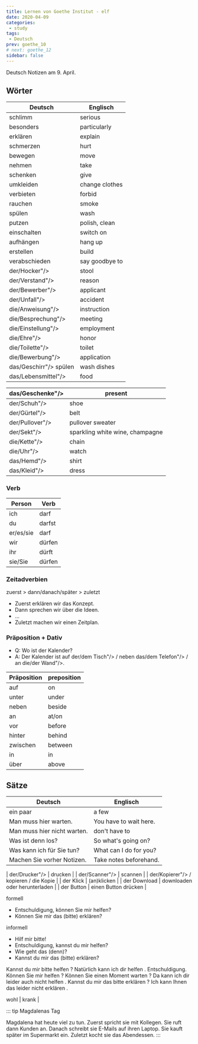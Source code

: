 ```yaml
---
title: Lernen von Goethe Institut - elf
date: 2020-04-09
categories:
 - study
tags:
 - Deutsch
prev: goethe_10
# next: goethe_12
sidebar: false
---
```


Deutsch Notizen am 9. April.

<!-- more -->

## Wörter

| Deutsch | Englisch |
| ------- | -------- |
| schlimm | serious |
| besonders | particularly |
| erklären | explain |
| schmerzen | hurt |
| bewegen | move |
| nehmen | take |
| schenken | give |
| umkleiden | change clothes |
| verbieten | forbid |
| rauchen | smoke |
| spülen | wash |
| putzen | polish, clean |
| einschalten | switch on |
| aufhängen | hang up |
| erstellen | build |
| verabschieden | say goodbye to |
| der/Hocker"/> | stool |
| der/Verstand"/> | reason |
| der/Bewerber"/> | applicant |
| der/Unfall"/> | accident |
| die/Anweisung"/> | instruction |
| die/Besprechung"/> | meeting |
| die/Einstellung"/> | employment |
| die/Ehre"/> | honor |
| die/Toilette"/> | toilet |
| die/Bewerbung"/> | application |
| das/Geschirr"/> spülen | wash dishes |
| das/Lebensmittel"/> | food |

| das/Geschenke"/> | present |
| --- | --- |
| der/Schuh"/> | shoe |
| der/Gürtel"/> | belt |
| der/Pullover"/> | pullover sweater |
| der/Sekt"/> | sparkling white wine, champagne |
| die/Kette"/> | chain |
| die/Uhr"/> | watch |
| das/Hemd"/> | shirt |
| das/Kleid"/> | dress |

### Verb

| Person | Verb |
| ------ | ---- |
| ich | darf |
| du | darfst |
| er/es/sie | darf |
| wir | dürfen |
| ihr | dürft |
| sie/Sie | dürfen |

### Zeitadverbien

zuerst > dann/danach/später > zuletzt

- Zuerst erklären wir das Konzept.
- Dann sprechen wir über die Ideen.
- ...
- Zuletzt machen wir einen Zeitplan.

### Präposition + Dativ

- Q: Wo ist der Kalender?
- A: Der Kalender ist auf der/dem Tisch"/> / neben das/dem Telefon"/> / an die/der Wand"/>.

| Präposition | preposition |
| ----------- | ----------- |
| auf | on |
| unter | under |
| neben | beside |
| an | at/on |
| vor | before |
| hinter | behind |
| zwischen | between |
| in | in |
| über | above |

## Sätze

| Deutsch | Englisch |
| ------- | -------- |
| ein paar | a few |
| Man muss hier warten. | You have to wait here. |
| Man muss hier nicht warten. | don't have to |
| Was ist denn los? | So what's going on? |
| Was kann ich für Sie tun? | What can I do for you? |
|  Machen Sie vorher Notizen. | Take notes beforehand. |


| der/Drucker"/> | drucken |
| der/Scanner"/> | scannen |
| der/Kopierer"/> / kopieren / die Kopie |
| der Klick | (an)klicken |
| der Download | downloaden oder herunterladen |
| der Button | einen Button drücken |

formell

- Entschuldigung, können Sie mir helfen?
- Können Sie mir das (bitte) erklären?

informell

- Hilf mir bitte!
- Entschuldigung, kannst du mir helfen?
- Wie geht das (denn)?
- Kannst du mir das (bitte) erklären?

Kannst du mir bitte helfen ?
Natürlich kann ich dir helfen .
Entschuldigung. Können Sie mir helfen ?
Können Sie einen Moment warten ?
Da kann ich dir leider auch nicht helfen .
Kannst du mir das bitte erklären ?
Ich kann Ihnen das leider nicht erklären .


wohl | krank |


::: tip Magdalenas Tag
 
Magdalena hat heute viel zu tun. Zuerst spricht sie mit Kollegen. Sie ruft dann Kunden an. Danach schreibt sie E-Mails auf ihren Laptop. Sie kauft später im Supermarkt ein. Zuletzt kocht sie das Abendessen.
:::
